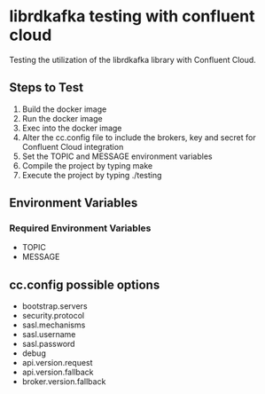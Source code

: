 # librdkafka testing with confluent cloud
Testing the utilization of the librdkafka library with Confluent Cloud.

## Steps to Test
1) Build the docker image
2) Run the docker image
3) Exec into the docker image
4) Alter the cc.config file to include the brokers, key and secret for Confluent Cloud integration
5) Set the TOPIC and MESSAGE environment variables
6) Compile the project by typing make
7) Execute the project by typing ./testing

## Environment Variables
### Required Environment Variables
- TOPIC
- MESSAGE

## cc.config possible options
- bootstrap.servers
- security.protocol
- sasl.mechanisms
- sasl.username
- sasl.password
- debug
- api.version.request
- api.version.fallback
- broker.version.fallback
